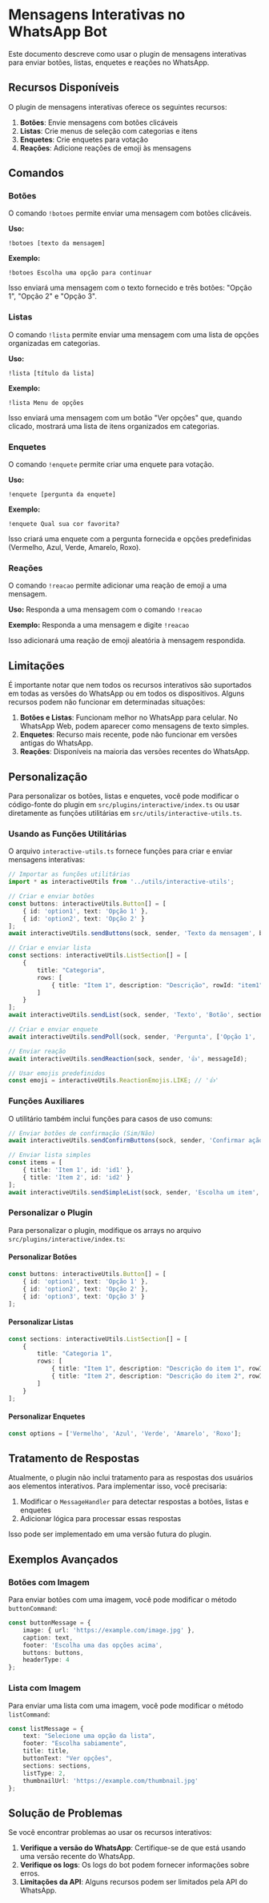 # Mensagens Interativas no WhatsApp Bot

Este documento descreve como usar o plugin de mensagens interativas para enviar botões, listas, enquetes e reações no WhatsApp.

## Recursos Disponíveis

O plugin de mensagens interativas oferece os seguintes recursos:

1. **Botões**: Envie mensagens com botões clicáveis
2. **Listas**: Crie menus de seleção com categorias e itens
3. **Enquetes**: Crie enquetes para votação
4. **Reações**: Adicione reações de emoji às mensagens

## Comandos

### Botões

O comando `!botoes` permite enviar uma mensagem com botões clicáveis.

**Uso:**
```
!botoes [texto da mensagem]
```

**Exemplo:**
```
!botoes Escolha uma opção para continuar
```

Isso enviará uma mensagem com o texto fornecido e três botões: "Opção 1", "Opção 2" e "Opção 3".

### Listas

O comando `!lista` permite enviar uma mensagem com uma lista de opções organizadas em categorias.

**Uso:**
```
!lista [título da lista]
```

**Exemplo:**
```
!lista Menu de opções
```

Isso enviará uma mensagem com um botão "Ver opções" que, quando clicado, mostrará uma lista de itens organizados em categorias.

### Enquetes

O comando `!enquete` permite criar uma enquete para votação.

**Uso:**
```
!enquete [pergunta da enquete]
```

**Exemplo:**
```
!enquete Qual sua cor favorita?
```

Isso criará uma enquete com a pergunta fornecida e opções predefinidas (Vermelho, Azul, Verde, Amarelo, Roxo).

### Reações

O comando `!reacao` permite adicionar uma reação de emoji a uma mensagem.

**Uso:**
Responda a uma mensagem com o comando `!reacao`

**Exemplo:**
Responda a uma mensagem e digite `!reacao`

Isso adicionará uma reação de emoji aleatória à mensagem respondida.

## Limitações

É importante notar que nem todos os recursos interativos são suportados em todas as versões do WhatsApp ou em todos os dispositivos. Alguns recursos podem não funcionar em determinadas situações:

1. **Botões e Listas**: Funcionam melhor no WhatsApp para celular. No WhatsApp Web, podem aparecer como mensagens de texto simples.
2. **Enquetes**: Recurso mais recente, pode não funcionar em versões antigas do WhatsApp.
3. **Reações**: Disponíveis na maioria das versões recentes do WhatsApp.

## Personalização

Para personalizar os botões, listas e enquetes, você pode modificar o código-fonte do plugin em `src/plugins/interactive/index.ts` ou usar diretamente as funções utilitárias em `src/utils/interactive-utils.ts`.

### Usando as Funções Utilitárias

O arquivo `interactive-utils.ts` fornece funções para criar e enviar mensagens interativas:

```typescript
// Importar as funções utilitárias
import * as interactiveUtils from '../utils/interactive-utils';

// Criar e enviar botões
const buttons: interactiveUtils.Button[] = [
    { id: 'option1', text: 'Opção 1' },
    { id: 'option2', text: 'Opção 2' }
];
await interactiveUtils.sendButtons(sock, sender, 'Texto da mensagem', buttons, 'Rodapé');

// Criar e enviar lista
const sections: interactiveUtils.ListSection[] = [
    {
        title: "Categoria",
        rows: [
            { title: "Item 1", description: "Descrição", rowId: "item1" }
        ]
    }
];
await interactiveUtils.sendList(sock, sender, 'Texto', 'Botão', sections, 'Título', 'Rodapé');

// Criar e enviar enquete
await interactiveUtils.sendPoll(sock, sender, 'Pergunta', ['Opção 1', 'Opção 2']);

// Enviar reação
await interactiveUtils.sendReaction(sock, sender, '👍', messageId);

// Usar emojis predefinidos
const emoji = interactiveUtils.ReactionEmojis.LIKE; // '👍'
```

### Funções Auxiliares

O utilitário também inclui funções para casos de uso comuns:

```typescript
// Enviar botões de confirmação (Sim/Não)
await interactiveUtils.sendConfirmButtons(sock, sender, 'Confirmar ação?');

// Enviar lista simples
const items = [
    { title: 'Item 1', id: 'id1' },
    { title: 'Item 2', id: 'id2' }
];
await interactiveUtils.sendSimpleList(sock, sender, 'Escolha um item', 'Ver itens', items);
```

### Personalizar o Plugin

Para personalizar o plugin, modifique os arrays no arquivo `src/plugins/interactive/index.ts`:

#### Personalizar Botões

```typescript
const buttons: interactiveUtils.Button[] = [
    { id: 'option1', text: 'Opção 1' },
    { id: 'option2', text: 'Opção 2' },
    { id: 'option3', text: 'Opção 3' }
];
```

#### Personalizar Listas

```typescript
const sections: interactiveUtils.ListSection[] = [
    {
        title: "Categoria 1",
        rows: [
            { title: "Item 1", description: "Descrição do item 1", rowId: "item1" },
            { title: "Item 2", description: "Descrição do item 2", rowId: "item2" }
        ]
    }
];
```

#### Personalizar Enquetes

```typescript
const options = ['Vermelho', 'Azul', 'Verde', 'Amarelo', 'Roxo'];
```

## Tratamento de Respostas

Atualmente, o plugin não inclui tratamento para as respostas dos usuários aos elementos interativos. Para implementar isso, você precisaria:

1. Modificar o `MessageHandler` para detectar respostas a botões, listas e enquetes
2. Adicionar lógica para processar essas respostas

Isso pode ser implementado em uma versão futura do plugin.

## Exemplos Avançados

### Botões com Imagem

Para enviar botões com uma imagem, você pode modificar o método `buttonCommand`:

```typescript
const buttonMessage = {
    image: { url: 'https://example.com/image.jpg' },
    caption: text,
    footer: 'Escolha uma das opções acima',
    buttons: buttons,
    headerType: 4
};
```

### Lista com Imagem

Para enviar uma lista com uma imagem, você pode modificar o método `listCommand`:

```typescript
const listMessage = {
    text: "Selecione uma opção da lista",
    footer: "Escolha sabiamente",
    title: title,
    buttonText: "Ver opções",
    sections: sections,
    listType: 2,
    thumbnailUrl: 'https://example.com/thumbnail.jpg'
};
```

## Solução de Problemas

Se você encontrar problemas ao usar os recursos interativos:

1. **Verifique a versão do WhatsApp**: Certifique-se de que está usando uma versão recente do WhatsApp.
2. **Verifique os logs**: Os logs do bot podem fornecer informações sobre erros.
3. **Limitações da API**: Alguns recursos podem ser limitados pela API do WhatsApp.
